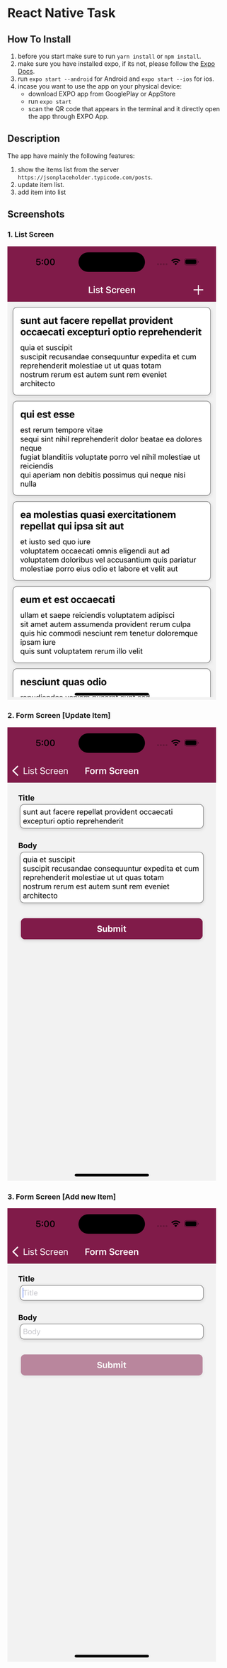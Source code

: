 # React Native Task

## How To Install
1. before you start make sure to run `yarn install` or `npm install`.
2. make sure you have installed expo, if its not, please follow the [Expo Docs](https://docs.expo.dev/get-started/installation/).
3. run `expo start --android` for Android and `expo start --ios` for ios.
4. incase you want to use the app on your physical device:
   * download EXPO app from GooglePlay or AppStore
   * run `expo start`
   * scan the QR code that appears in the terminal and it directly open the app through EXPO App.


## Description
The app have mainly the following features:
1. show the items list from the server `https://jsonplaceholder.typicode.com/posts`.
2. update item list.
3. add item into list

## Screenshots
### 1. List Screen
![List Screen](./images/list.png)

### 2. Form Screen [Update Item]
![Update Screen](./images/update.png)

### 3. Form Screen [Add new Item]
![Add Screen](./images/add.png)

